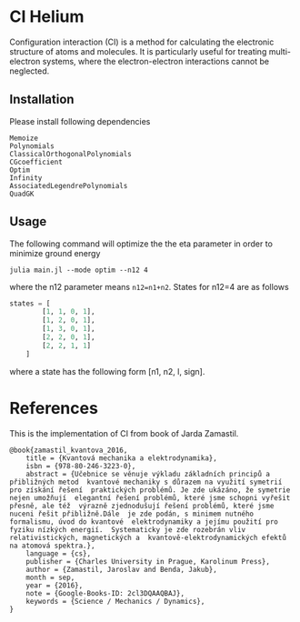 # CI Helium

Configuration interaction (CI) is a method for calculating the electronic structure of atoms and molecules. It is particularly useful for treating multi-electron systems, where the electron-electron interactions cannot be neglected.

## Installation
Please install following dependencies
```
Memoize
Polynomials
ClassicalOrthogonalPolynomials
CGcoefficient
Optim
Infinity
AssociatedLegendrePolynomials
QuadGK
```

## Usage

The following command will optimize the the eta parameter in order to minimize ground energy
```
julia main.jl --mode optim --n12 4
```
where the n12 parameter means `n12=n1+n2`. States for n12=4 are as follows
```julia
states = [
        [1, 1, 0, 1],
        [1, 2, 0, 1],
        [1, 3, 0, 1],
        [2, 2, 0, 1],
        [2, 2, 1, 1]
    ]
```
where a state has the following form [n1, n2, l, sign].

# References
This is the implementation of CI from book of Jarda Zamastil.
```
@book{zamastil_kvantova_2016,
	title = {Kvantová mechanika a elektrodynamika},
	isbn = {978-80-246-3223-0},
	abstract = {Učebnice se věnuje výkladu základních principů a přibližných metod  kvantové mechaniky s důrazem na využití symetrií pro získání řešení  praktických problémů. Je zde ukázáno, že symetrie nejen umožňují  elegantní řešení problémů, které jsme schopni vyřešit přesně, ale též  výrazně zjednodušují řešení problémů, které jsme nuceni řešit přibližně.Dále  je zde podán, s minimem nutného formalismu, úvod do kvantové  elektrodynamiky a jejímu použití pro fyziku nízkých energií.  Systematicky je zde rozebrán vliv relativistických, magnetických a  kvantově-elektrodynamických efektů na atomová spektra.},
	language = {cs},
	publisher = {Charles University in Prague, Karolinum Press},
	author = {Zamastil, Jaroslav and Benda, Jakub},
	month = sep,
	year = {2016},
	note = {Google-Books-ID: 2cl3DQAAQBAJ},
	keywords = {Science / Mechanics / Dynamics},
}
```
